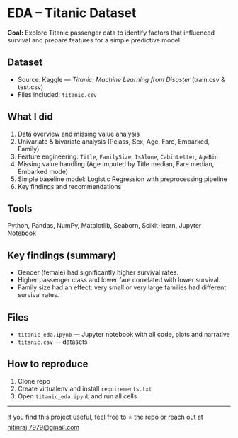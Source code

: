 # EDA – Titanic Dataset

**Goal:** Explore Titanic passenger data to identify factors that influenced survival and prepare features for a simple predictive model.

## Dataset
- Source: Kaggle — *Titanic: Machine Learning from Disaster* (train.csv & test.csv)
- Files included: `titanic.csv`

## What I did
1. Data overview and missing value analysis  
2. Univariate & bivariate analysis (Pclass, Sex, Age, Fare, Embarked, Family)  
3. Feature engineering: `Title`, `FamilySize`, `IsAlone`, `CabinLetter`, `AgeBin`  
4. Missing value handling (Age imputed by Title median, Fare median, Embarked mode)  
5. Simple baseline model: Logistic Regression with preprocessing pipeline  
6. Key findings and recommendations

## Tools
Python, Pandas, NumPy, Matplotlib, Seaborn, Scikit-learn, Jupyter Notebook

## Key findings (summary)
- Gender (female) had significantly higher survival rates.  
- Higher passenger class and lower fare correlated with lower survival.  
- Family size had an effect: very small or very large families had different survival rates.  

## Files
- `titanic_eda.ipynb` — Jupyter notebook with all code, plots and narrative  
- `titanic.csv` — datasets

## How to reproduce
1. Clone repo  
2. Create virtualenv and install `requirements.txt`  
3. Open `titanic_eda.ipynb` and run all cells

---

If you find this project useful, feel free to ⭐ the repo or reach out at nitinraj.7979@gmail.com
